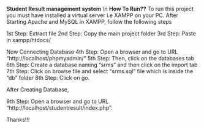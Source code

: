 **Student Result management system** \n
**How To Run??**
To run this project you must have installed a virtual server i.e XAMPP on your PC.
After Starting Apache and MySQL in XAMPP, follow the following steps

1st Step: Extract file
2nd Step: Copy the main project folder
3rd Step: Paste in xampp/htdocs/

Now Connecting Database
4th Step: Open a browser and go to URL “http://localhost/phpmyadmin/”
5th Step: Then, click on the databases tab
6th Step: Create a database naming “srms” and then click on the import tab
7th Step: Click on browse file and select “srms.sql” file which is inside the “db” folder
8th Step: Click on go.

After Creating Database,

9th Step: Open a browser and go to URL “http://localhost/studentresult/index.php”.


Thanks!!!

